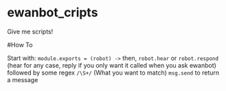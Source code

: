 ewanbot_cripts
==============

Give me scripts!


#How To

Start with:
`module.exports = (robot) ->`
then,
`robot.hear` or `robot.respond`
(hear for any case, reply if you only want it called when you ask ewanbot)
followed by some regex `/\S+/` (What you want to match)
`msg.send` to return a message

